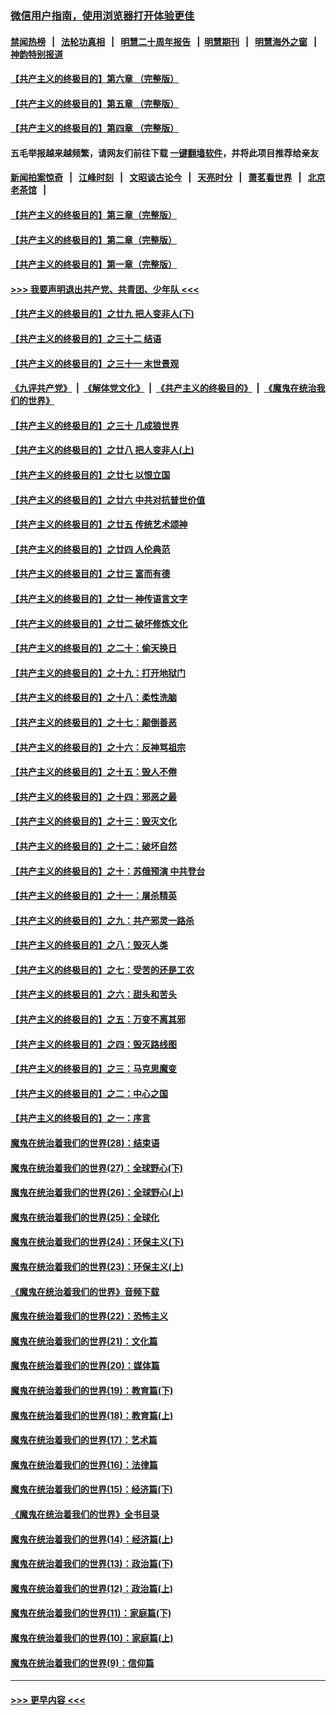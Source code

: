 ### [微信用户指南，使用浏览器打开体验更佳](https://github.com/gfw-breaker/banned-news1/blob/master/indexes/wechat-guide.md?t=0)
#### [禁闻热榜](热点新闻.md?t=0)  &nbsp;&nbsp;|&nbsp;&nbsp; [法轮功真相](https://github.com/gfw-breaker/truth/blob/master/README.md?t=0) &nbsp;&nbsp;|&nbsp;&nbsp; [明慧二十周年报告](https://github.com/gfw-breaker/mh-reports/blob/master/README.md?t=0) &nbsp;&nbsp;|&nbsp;&nbsp;[明慧期刊](https://github.com/gfw-breaker/mh-qikan) &nbsp;&nbsp;|&nbsp;&nbsp; [明慧海外之窗](https://github.com/gfw-breaker/mh-news/blob/master/README.md?t=0) &nbsp;&nbsp;|&nbsp;&nbsp; [神韵特别报道](https://github.com/gfw-breaker/mh-news/blob/master/shenyun.md?t=0)
#### [【共产主义的终极目的】第六章 （完整版）](../pages/nsc422/n11428913.md?t=02100144) 
#### [【共产主义的终极目的】第五章 （完整版）](../pages/nsc422/n11428912.md?t=02100144) 
#### [【共产主义的终极目的】第四章 （完整版）](../pages/nsc422/n11428907.md?t=02100144) 
#### 五毛举报越来越频繁，请网友们前往下载 [一键翻墙软件](https://github.com/gfw-breaker/ssr-accounts)，并将此项目推荐给亲友
#### [新闻拍案惊奇](https://github.com/gfw-breaker/banned-news1/blob/master/pages/link4.md) &nbsp;&nbsp;|&nbsp;&nbsp; [江峰时刻](https://github.com/gfw-breaker/banned-news1/blob/master/pages/link4.md) &nbsp;&nbsp;|&nbsp;&nbsp; [文昭谈古论今](https://github.com/gfw-breaker/banned-news1/blob/master/pages/link4.md) &nbsp;&nbsp;|&nbsp;&nbsp; [天亮时分](https://github.com/gfw-breaker/banned-news1/blob/master/pages/link4.md) &nbsp;&nbsp;|&nbsp;&nbsp; [萧茗看世界](https://github.com/gfw-breaker/banned-news1/blob/master/pages/link4.md) &nbsp;&nbsp;|&nbsp;&nbsp; [北京老茶馆](https://github.com/gfw-breaker/banned-news1/blob/master/pages/link4.md) &nbsp;&nbsp;|&nbsp;&nbsp; 
#### [【共产主义的终极目的】第三章（完整版）](../pages/nsc422/n11428848.md?t=02100144) 
#### [【共产主义的终极目的】第二章（完整版）](../pages/nsc422/n11428831.md?t=02100144) 
#### [【共产主义的终极目的】第一章（完整版）](../pages/nsc422/n11417651.md?t=02100144) 
#### [>>> 我要声明退出共产党、共青团、少年队 <<<](https://github.com/begood0513/goodnews/blob/master/quit/letter.md) 
#### [【共产主义的终极目的】之廿九 把人变非人(下)](../pages/nsc422/n11344140.md?t=02100144) 
#### [【共产主义的终极目的】之三十二 结语](../pages/nsc422/n11360535.md?t=02100144) 
#### [【共产主义的终极目的】之三十一 末世景观](../pages/nsc422/n11351129.md?t=02100144) 
#### [《九评共产党》](https://github.com/begood0513/9ping.md/blob/master/README.md) &nbsp;|&nbsp; [《解体党文化》](../../../../jtdwh.md/blob/master/README.md)  &nbsp;|&nbsp; [《共产主义的终极目的》](../../../../gczydzjmd.md/blob/master/README.md) &nbsp;|&nbsp; [《魔鬼在统治我们的世界》](../../../../mgztzwmdsj.md/blob/master/README.md) 
#### [【共产主义的终极目的】之三十 几成狼世界](../pages/nsc422/n11348280.md?t=02100144) 
#### [【共产主义的终极目的】之廿八 把人变非人(上)](../pages/nsc422/n11340492.md?t=02100144) 
#### [【共产主义的终极目的】之廿七 以恨立国](../pages/nsc422/n11336944.md?t=02100144) 
#### [【共产主义的终极目的】之廿六 中共对抗普世价值](../pages/nsc422/n11324785.md?t=02100144) 
#### [【共产主义的终极目的】之廿五 传统艺术颂神](../pages/nsc422/n11296396.md?t=02100144) 
#### [【共产主义的终极目的】之廿四 人伦典范](../pages/nsc422/n11296397.md?t=02100144) 
#### [【共产主义的终极目的】之廿三 富而有德](../pages/nsc422/n11283598.md?t=02100144) 
#### [【共产主义的终极目的】之廿一 神传语言文字](../pages/nsc422/n11263265.md?t=02100144) 
#### [【共产主义的终极目的】之廿二 破坏修炼文化](../pages/nsc422/n11245728.md?t=02100144) 
#### [【共产主义的终极目的】之二十：偷天换日](../pages/nsc422/n11238846.md?t=02100144) 
#### [【共产主义的终极目的】之十九：打开地狱门](../pages/nsc422/n11206376.md?t=02100144) 
#### [【共产主义的终极目的】之十八：柔性洗脑](../pages/nsc422/n11199994.md?t=02100144) 
#### [【共产主义的终极目的】之十七：颠倒善恶](../pages/nsc422/n11179782.md?t=02100144) 
#### [【共产主义的终极目的】之十六：反神骂祖宗](../pages/nsc422/n11166798.md?t=02100144) 
#### [【共产主义的终极目的】之十五：毁人不倦](../pages/nsc422/n11166792.md?t=02100144) 
#### [【共产主义的终极目的】之十四：邪恶之最](../pages/nsc422/n11150249.md?t=02100144) 
#### [【共产主义的终极目的】之十三：毁灭文化](../pages/nsc422/n11135227.md?t=02100144) 
#### [【共产主义的终极目的】之十二：破坏自然](../pages/nsc422/n11135214.md?t=02100144) 
#### [【共产主义的终极目的】之十：苏俄预演 中共登台](../pages/nsc422/n11118424.md?t=02100144) 
#### [【共产主义的终极目的】之十一：屠杀精英](../pages/nsc422/n11118442.md?t=02100144) 
#### [【共产主义的终极目的】之九：共产邪灵一路杀](../pages/nsc422/n11114139.md?t=02100144) 
#### [【共产主义的终极目的】之八：毁灭人类](../pages/nsc422/n11108503.md?t=02100144) 
#### [【共产主义的终极目的】之七：受苦的还是工农](../pages/nsc422/n11101809.md?t=02100144) 
#### [【共产主义的终极目的】之六：甜头和苦头](../pages/nsc422/n11096971.md?t=02100144) 
#### [【共产主义的终极目的】之五：万变不离其邪](../pages/nsc422/n11091285.md?t=02100144) 
#### [【共产主义的终极目的】之四：毁灭路线图](../pages/nsc422/n11086284.md?t=02100144) 
#### [【共产主义的终极目的】之三：马克思魔变](../pages/nsc422/n11061941.md?t=02100144) 
#### [【共产主义的终极目的】之二：中心之国](../pages/nsc422/n11047728.md?t=02100144) 
#### [【共产主义的终极目的】之一：序言](../pages/nsc422/n11086077.md?t=02100144) 
#### [魔鬼在统治着我们的世界(28)：结束语](../pages/nsc422/n10936246.md?t=02100144) 
#### [魔鬼在统治着我们的世界(27)：全球野心(下)](../pages/nsc422/n10928319.md?t=02100144) 
#### [魔鬼在统治着我们的世界(26)：全球野心(上)](../pages/nsc422/n10900318.md?t=02100144) 
#### [魔鬼在统治着我们的世界(25)：全球化](../pages/nsc422/n10788205.md?t=02100144) 
#### [魔鬼在统治着我们的世界(24)：环保主义(下)](../pages/nsc422/n10695307.md?t=02100144) 
#### [魔鬼在统治着我们的世界(23)：环保主义(上)](../pages/nsc422/n10688613.md?t=02100144) 
#### [《魔鬼在统治着我们的世界》音频下载](../pages/nsc422/n10635553.md?t=02100144) 
#### [魔鬼在统治着我们的世界(22)：恐怖主义](../pages/nsc422/n10614727.md?t=02100144) 
#### [魔鬼在统治着我们的世界(21)：文化篇](../pages/nsc422/n10597706.md?t=02100144) 
#### [魔鬼在统治着我们的世界(20)：媒体篇](../pages/nsc422/n10586579.md?t=02100144) 
#### [魔鬼在统治着我们的世界(19)：教育篇(下)](../pages/nsc422/n10564808.md?t=02100144) 
#### [魔鬼在统治着我们的世界(18)：教育篇(上)](../pages/nsc422/n10526970.md?t=02100144) 
#### [魔鬼在统治着我们的世界(17)：艺术篇](../pages/nsc422/n10499093.md?t=02100144) 
#### [魔鬼在统治着我们的世界(16)：法律篇](../pages/nsc422/n10485969.md?t=02100144) 
#### [魔鬼在统治着我们的世界(15)：经济篇(下)](../pages/nsc422/n10469975.md?t=02100144) 
#### [《魔鬼在统治着我们的世界》全书目录](../pages/nsc422/n10464261.md?t=02100144) 
#### [魔鬼在统治着我们的世界(14)：经济篇(上)](../pages/nsc422/n10457370.md?t=02100144) 
#### [魔鬼在统治着我们的世界(13)：政治篇(下)](../pages/nsc422/n10448270.md?t=02100144) 
#### [魔鬼在统治着我们的世界(12)：政治篇(上)](../pages/nsc422/n10444576.md?t=02100144) 
#### [魔鬼在统治着我们的世界(11)：家庭篇(下)](../pages/nsc422/n10440961.md?t=02100144) 
#### [魔鬼在统治着我们的世界(10)：家庭篇(上)](../pages/nsc422/n10435448.md?t=02100144) 
#### [魔鬼在统治着我们的世界(9)：信仰篇](../pages/nsc422/n10432159.md?t=02100144) 

----
#### [ >>> 更早内容 <<< ](../indexes/nsc422-earlier.md)
